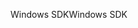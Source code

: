 <span data-ttu-id="a27fd-101">Windows SDK</span><span class="sxs-lookup"><span data-stu-id="a27fd-101">Windows SDK</span></span>